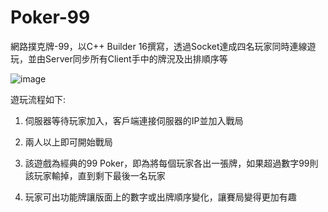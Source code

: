 # Poker-99
網路撲克牌-99，以C++ Builder 16撰寫，透過Socket達成四名玩家同時連線遊玩，並由Server同步所有Client手中的牌況及出排順序等

![image](https://github.com/Majjor140/Poker-99/assets/117829042/e9be3c4c-6ea3-424e-a8ac-f2b1127cf441)

遊玩流程如下:

1. 伺服器等待玩家加入，客戶端連接伺服器的IP並加入戰局

2. 兩人以上即可開始戰局

3. 該遊戲為經典的99 Poker，即為將每個玩家各出一張牌，如果超過數字99則該玩家輸掉，直到剩下最後一名玩家

4. 玩家可出功能牌讓版面上的數字或出牌順序變化，讓賽局變得更加有趣
